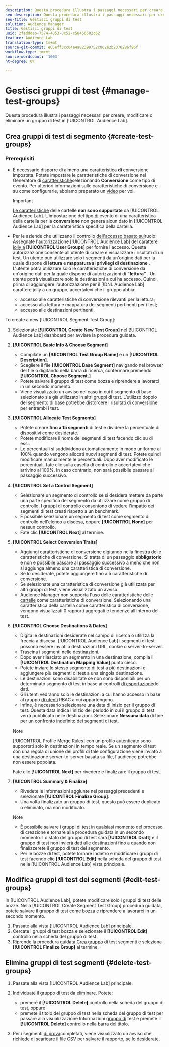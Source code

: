 ```yaml
---
description: Questa procedura illustra i passaggi necessari per creare, modificare o eliminare un gruppo di test in Audience Lab
seo-description: Questa procedura illustra i passaggi necessari per creare, modificare o eliminare un gruppo di test in Audience Lab
seo-title: Gestisci gruppi di test
solution: Audience Manager
title: Gestisci gruppi di test
uuid: 2fadddeb-7574-4853-8c52-c58456582c62
feature: Audience Lab
translation-type: tm+mt
source-git-commit: e05eff3cc04e4a82399752c862e2b2370286f96f
workflow-type: tm+mt
source-wordcount: '1003'
ht-degree: 0%

---
```



# Gestisci gruppi di test {#manage-test-groups}

Questa procedura illustra i passaggi necessari per creare, modificare o eliminare un gruppo di test in [!UICONTROL Audience Lab].

## Crea gruppi di test di segmento {#create-test-groups}

### Prerequisiti

<!-- create-test-group.xml -->

* È necessario disporre di almeno una caratteristica **di** conversione impostata. Potete impostare le caratteristiche di conversione nel Generatore di [caratteristiche](../../features/traits/create-onboarded-rule-based-traits.md)selezionando **Conversione** come tipo di evento. Per ulteriori informazioni sulle caratteristiche di conversione e su come configurarle, abbiamo preparato un [video](https://helpx.adobe.com/audience-manager/kt/using/creating-conversion-traits-feature-video-use.html) per voi.

   >[!IMPORTANT]
   >
   >[Le caratteristiche](../../features/traits/about-folder-traits.md) delle cartelle **non sono supportate** da [!UICONTROL Audience Lab]. L&#39;impostazione del tipo [di](../../features/traits/create-onboarded-rule-based-traits.md) evento di una caratteristica della cartella per la **conversione** non genera alcun dato in [!UICONTROL Audience Lab] per la caratteristica specifica della cartella.

* Per le aziende che utilizzano il controllo [dell&#39;accesso basato sul](../../features/administration/administration-overview.md)ruolo: Assegnate l&#39;autorizzazione [!UICONTROL Audience Lab] del [carattere jolly a](../../features/administration/administration-overview.md#wild-card-permissions) **[!UICONTROL User Groups]** per fornire l&#39;accesso. Questa autorizzazione consente all&#39;utente di creare e visualizzare i risultati di un test. Un utente può utilizzare solo i segmenti da un&#39;origine dati per la quale dispone di **lettura** e **mappatura ai privilegi di destinazione** . L&#39;utente potrà utilizzare solo le caratteristiche di conversione da un&#39;origine dati per la quale dispone di autorizzazioni di **&quot;lettura&quot;** . Un utente potrà visualizzare solo le destinazioni a cui ha accesso. Quindi, prima di aggiungere l&#39;autorizzazione per il [!DNL Audience Lab] carattere jolly a un gruppo, accertatevi che il gruppo abbia:
   * accesso alle caratteristiche di conversione rilevanti per la lettura;
   * accesso alla lettura e mappatura dei segmenti pertinenti per i test;
   * accesso alle destinazioni pertinenti.

To create a new [!UICONTROL Segment Test Group]:

1. Selezionate **[!UICONTROL Create New Test Group]** nel [!UICONTROL Audience Lab] dashboard per avviare la procedura guidata.
1. **[!UICONTROL Basic Info & Choose Segment]**

   * Compilate un **[!UICONTROL Test Group Name]** e un **[!UICONTROL Description]**.
   * Scegliere il file **[!UICONTROL Base Segment]** navigando nel browser del file o digitando nella barra di ricerca, confermare premendo **[!UICONTROL Choose Segment.]**
   * Potete salvare il gruppo di test come bozza e riprendere a lavorarci in un secondo momento.
   * Viene visualizzato un avviso nel caso in cui il segmento di base selezionato sia già utilizzato in altri gruppi di test. L’utilizzo doppio del segmento di base potrebbe distorcere i risultati di conversione per entrambi i test.

1. **[!UICONTROL Allocate Test Segments]**

   * Potete creare **fino a 15 segmenti** di test e dividere la percentuale di dispositivi come desiderate.
   * Potete modificare il nome dei segmenti di test facendo clic su di essi.
   * Le percentuali si suddividono automaticamente in modo uniforme al 100% quando vengono allocati nuovi segmenti di test. Potete quindi modificare manualmente le percentuali. Dopo aver modificato le percentuali, fate clic sulla casella di controllo e accertatevi che arrivino al 100%. In caso contrario, non sarà possibile passare al passaggio successivo.

1. **[!UICONTROL Set a Control Segment]**

   * Selezionare un segmento di controllo se si desidera mettere da parte una parte specifica del segmento da utilizzare come gruppo di controllo. I gruppi di controllo consentono di vedere l&#39;impatto dei segmenti di test creati rispetto a un benchmark.
   * È possibile selezionare un segmento di test come segmento di controllo nell&#39;elenco a discesa, oppure **[!UICONTROL None]** per nessun controllo.
   * Fate clic **[!UICONTROL Next]** al termine.

1. **[!UICONTROL Select Conversion Traits]**

   * Aggiungi caratteristiche di conversione digitando nella finestra delle caratteristiche di conversione. Si tratta di un passaggio **obbligatorio** e non è possibile passare al passaggio successivo a meno che non si aggiunga almeno una caratteristica di conversione.
   * Se lo desiderate, potete aggiungere fino a 5 caratteristiche di conversione.
   * Se selezionate una caratteristica di conversione già utilizzata per altri gruppi di test, viene visualizzato un avviso.
   *  Audience Manager non supporta l&#39;uso delle caratteristiche delle [cartelle](/help/using/features/traits/about-folder-traits.md) come caratteristiche di conversione. Selezionando una caratteristica della cartella come caratteristica di conversione, vengono visualizzati 0 rapporti aggregati e tendenze all’interno del test.

1. **[!UICONTROL Choose Destinations & Dates]**

   * Digita le destinazioni desiderate nel campo di ricerca o utilizza la freccia a discesa. [!UICONTROL Audience Lab] i segmenti di test possono essere inviati a destinazioni URL, cookie o server-to-server.
   * Trascina i segmenti nelle destinazioni.
   * Dopo aver rilasciato un segmento in una destinazione, compila il **[!UICONTROL Destination Mapping Value]** punto cieco.
   * Potete inviare lo stesso segmento di test a più destinazioni e aggiungere più segmenti di test a una singola destinazione.
   * Le destinazioni sono disabilitate se non sono disponibili per un determinato segmento di test in base ai controlli [di esportazione](../../features/data-export-controls.md)dei dati.
   * Gli utenti vedranno solo le destinazioni a cui hanno accesso in base al gruppo [di utenti](../../features/administration/administration-overview.md) RBAC a cui appartengono.
   * Infine, è necessario selezionare una data di inizio per il gruppo di test. Questa data indica l&#39;inizio del periodo in cui il gruppo di test verrà pubblicato nelle destinazioni. Selezionare **Nessuna data** di fine per un confronto indefinito dei segmenti di test.
   >[!NOTE]
   >
   >[!UICONTROL Profile Merge Rules] con un profilo autenticato sono supportati solo in destinazioni in tempo reale. Se un segmento di test con una regola di unione dei profili di tale configurazione viene inviato a una destinazione server-to-server basata su file, l&#39;audience potrebbe non essere popolata.

   Fate clic **[!UICONTROL Next]** per rivedere e finalizzare il gruppo di test.

1. **[!UICONTROL Summary & Finalize]**

   * Rivedete le informazioni aggiunte nei passaggi precedenti e selezionate **[!UICONTROL Finalize Group]**.
   * Una volta finalizzato un gruppo di test, questo può essere duplicato o eliminato, ma non modificato.
   >[!NOTE]
   >* È possibile salvare i gruppi di test in qualsiasi momento del processo di creazione e tornare alla procedura guidata in un secondo momento. Lo stato del gruppo di test sarà **[!UICONTROL Draft]** e il gruppo di test non invierà dati alle destinazioni fino a quando non finalizzerete il gruppo di test del segmento.
   >* Per le bozze di test, potete tornare indietro e modificare i gruppi di test facendo clic **[!UICONTROL Edit]** nella scheda del gruppo di test nella [!UICONTROL Audience Lab] vista principale.


## Modifica gruppi di test dei segmenti {#edit-test-groups}

In [!UICONTROL Audience Lab], potete modificare solo i gruppi di test delle bozze. Nella [!UICONTROL Create Segment Test Group] procedura guidata, potete salvare il gruppo di test come bozza e riprendere a lavorarci in un secondo momento.

1. Passate alla vista [!UICONTROL Audience Lab] principale.
1. Cercate i gruppi di test bozza e selezionate il **[!UICONTROL Edit]** controllo nella scheda del gruppo di test.
1. Riprende la procedura guidata [Crea gruppo](../../features/audience-lab/audience-lab-manage-test-groups.md#create-test-groups) di test segmenti e seleziona **[!UICONTROL Finalize Group]** al termine.

## Elimina gruppi di test segmenti {#delete-test-groups}

1. Passate alla vista [!UICONTROL Audience Lab] principale.
1. Individuate il gruppo di test da eliminare. Potete:

   * premere il **[!UICONTROL Delete]** controllo nella scheda del gruppo di test, oppure
   * premete il titolo del gruppo di test nella scheda del gruppo di test per passare alla visualizzazione Informazioni [gruppo di](../../features/audience-lab/audience-lab-information-view.md) test e premete il **[!UICONTROL Delete]** controllo nella barra del titolo.

1. Per i segmenti [di prova](../../features/audience-lab/audience-lab.md#status)completati, viene visualizzato un avviso che richiede di scaricare il file CSV per salvare il rapporto, se lo desiderate.
